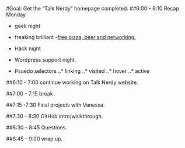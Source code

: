 #Goal: Get the “Talk Nerdy” homepage completed.
##6:00 - 6:10 Recap Monday

- geek night

- freaking brilliant
	-[free pizza, beer and networking.](http://us7.campaign-archive1.com/?u=7fc03907e1ab2f93d73154bac&id=0bb53f487f)

- Hack night

- Wordpress support night.

- Psuedo selectors
..* linking
..* visited
..* hover
..* active

##6:10 - 7:00 continue working on Talk Nerdy website.

##7:00 - 7:15 break

##7:15 -7:30 Final projects with Vanessa.

##7:30 - 8:30 GitHub intro/walkthrough.

##8:30 - 8:45 Questions.

##8:45 - 9:00 wrap up.
